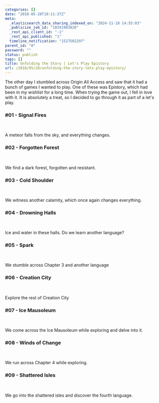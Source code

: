 ```yaml
---
categories: []
date: "2018-05-28T10:11:37Z"
meta:
  _elasticsearch_data_sharing_indexed_on: "2024-11-18 14:55:03"
  _publicize_job_id: "18341983828"
  _rest_api_client_id: "-1"
  _rest_api_published: "1"
  timeline_notification: "1527502297"
parent_id: "0"
password: ""
status: publish
tags: []
title: Unfolding the Story | Let's Play Epistory
url: /2018/05/28/unfolding-the-story-lets-play-epistory/
---
```


The other day I stumbled across Origin All Access and saw that it had a bunch of
games I wanted to play. One of these was Epistory, which had been in my wishlist
for a long time. When trying the game out, I fell in love with it. It is
absolutely a treat, so I decided to go through it as part of a let\'s play.

### #01 - Signal Fires

 

A meteor falls from the sky, and everything changes.

### #02 - Forgotten Forest

 

We find a dark forest, forgotten and resistant.

### #03 - Cold Shoulder

 

We witness another calamity, which once again changes everything.

### #04 - Drowning Halls

 

Ice and water in these halls. Do we learn another language?

### #05 - Spark

 

We stumble across Chapter 3 and another language

### #06 - Creation City

 

Explore the rest of Creation City

### #07 - Ice Mausoleum

 

We come across the Ice Mausoleum while exploring and delve into it.

### #08 - Winds of Change

 

We run across Chapter 4 while exploring.

### #09 - Shattered Isles

 

We go into the shattered isles and discover the fourth language.
